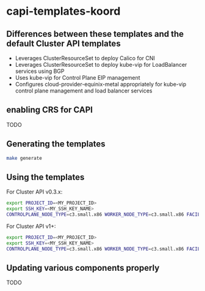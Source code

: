 # capi-templates-koord

## Differences between these templates and the default Cluster API templates

- Leverages ClusterResourceSet to deploy Calico for CNI
- Leverages ClusterResourceSet to deploy kube-vip for LoadBalancer services using BGP
- Uses kube-vip for Control Plane EIP management
- Configures cloud-provider-equinix-metal appropriately for kube-vip control plane management and load balancer services

## enabling CRS for CAPI

TODO

## Generating the templates

```sh
make generate
```
## Using the templates

For Cluster API v0.3.x:
```sh
export PROJECT_ID=<MY_PROJECT_ID>
export SSH_KEY=<MY_SSH_KEY_NAME>
CONTROLPLANE_NODE_TYPE=c3.small.x86 WORKER_NODE_TYPE=c3.small.x86 FACILITY=dc13 KUBERNETES_VERSION=1.22.4 clusterctl generate cluster --from ./cluster-template-v1alpha3.yaml capi-test
```

For Cluster API v1+:
```sh
export PROJECT_ID=<MY_PROJECT_ID>
export SSH_KEY=<MY_SSH_KEY_NAME>
CONTROLPLANE_NODE_TYPE=c3.small.x86 WORKER_NODE_TYPE=c3.small.x86 FACILITY=dc13 KUBERNETES_VERSION=1.22.4 clusterctl generate cluster --from ./cluster-template-v1beta1.yaml capi-test
```

## Updating various components properly

TODO